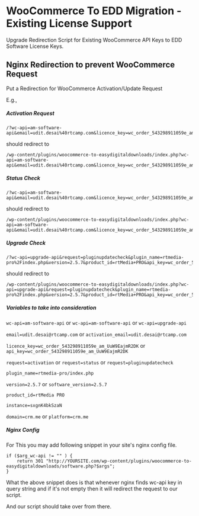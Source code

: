 WooCommerce To EDD Migration - Existing License Support
=======================================================

Upgrade Redirection Script for Existing WooCommerce API Keys to EDD Software License Keys.

## Nginx Redirection to prevent WooCommerce Request

Put a Redirection for WooCommerce Activation/Update Request

E.g.,

##### Activation Request

```
/?wc-api=am-software-api&email=udit.desai%40rtcamp.com&licence_key=wc_order_543298911059e_am_UuW9EajmR2DK&request=activation&product_id=rtMedia+PRO&instance=sxgnK4bkSzaN&platform=crm.me&software_version=2.5.7
```

should redirect to

```
/wp-content/plugins/woocommerce-to-easydigitaldownloads/index.php?wc-api=am-software-api&email=udit.desai%40rtcamp.com&licence_key=wc_order_543298911059e_am_UuW9EajmR2DK&request=activation&product_id=rtMedia+PRO&instance=sxgnK4bkSzaN&platform=crm.me&software_version=2.5.7
```

##### Status Check

```
/?wc-api=am-software-api&email=udit.desai%40rtcamp.com&licence_key=wc_order_543298911059e_am_UuW9EajmR2DK&request=status&product_id=rtMedia+PRO&instance=sxgnK4bkSzaN&platform=crm.me
```

should redirect to

```
/wp-content/plugins/woocommerce-to-easydigitaldownloads/index.php?wc-api=am-software-api&email=udit.desai%40rtcamp.com&licence_key=wc_order_543298911059e_am_UuW9EajmR2DK&request=status&product_id=rtMedia+PRO&instance=sxgnK4bkSzaN&platform=crm.me
```

##### Upgrade Check

```
/?wc-api=upgrade-api&request=pluginupdatecheck&plugin_name=rtmedia-pro%2Findex.php&version=2.5.7&product_id=rtMedia+PRO&api_key=wc_order_543298911059e_am_UuW9EajmR2DK&activation_email=udit.desai%40rtcamp.com&instance=sxgnK4bkSzaN&domain=crm.me&software_version=2.5.7&extra=
```

should redirect to

```
/wp-content/plugins/woocommerce-to-easydigitaldownloads/index.php?wc-api=upgrade-api&request=pluginupdatecheck&plugin_name=rtmedia-pro%2Findex.php&version=2.5.7&product_id=rtMedia+PRO&api_key=wc_order_543298911059e_am_UuW9EajmR2DK&activation_email=udit.desai%40rtcamp.com&instance=sxgnK4bkSzaN&domain=crm.me&software_version=2.5.7&extra=
```

##### Variables to take into consideration

`wc-api=am-software-api` or `wc-api=am-software-api` or `wc-api=upgrade-api`

`email=udit.desai@rtcamp.com` or `activation_email=udit.desai@rtcamp.com`

`licence_key=wc_order_543298911059e_am_UuW9EajmR2DK` or `api_key=wc_order_543298911059e_am_UuW9EajmR2DK`

`request=activation` or `request=status` or `request=pluginupdatecheck`

`plugin_name=rtmedia-pro/index.php`

`version=2.5.7` or `software_version=2.5.7`

`product_id=rtMedia PRO`

`instance=sxgnK4bkSzaN`

`domain=crm.me` or `platform=crm.me`


##### Nginx Config

For This you may add following snippet in your site's nginx config file.

```
if ($arg_wc-api != "" ) {
    return 301 "http://YOURSITE.com/wp-content/plugins/woocommerce-to-easydigitaldownloads/software.php?$args";
}
```

What the above snippet does is that whenever nginx finds wc-api key in query string and if it's not empty then it will redirect the request to our script.

And our script should take over from there.
